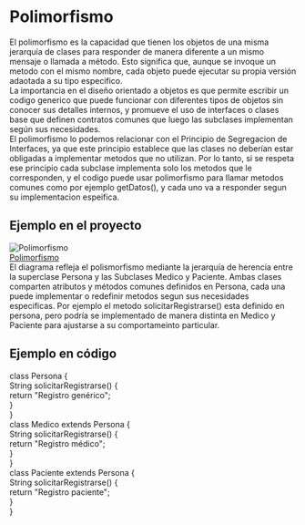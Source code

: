 # Polimorfismo
El polimorfismo es la capacidad que tienen los objetos de una misma jerarquía de clases para responder de manera diferente a un mismo mensaje o llamada a método. Esto significa que, aunque se invoque un metodo con el mismo nombre, cada objeto puede ejecutar su propia versión adaotada a su tipo especifico.  
La importancia en el diseño orientado a objetos es que permite escribir un codigo generico que puede funcionar con diferentes tipos de objetos sin conocer sus detalles internos, y promueve el uso de interfaces o clases base que definen contratos comunes que luego las subclases implementan según sus necesidades.  
El polimorfismo lo podemos relacionar con el Principio de Segregacion de Interfaces, ya que este principio establece que las clases no deberían estar obligadas a implementar metodos que no utilizan. Por lo tanto, si se respeta ese principio cada subclase implementa solo los metodos que le corresponden, y el codigo puede usar polimorfismo para llamar metodos comunes como por ejemplo getDatos(), y cada uno va a responder segun su implementacion espeifica.  

## Ejemplo en el proyecto
![Polimorfismo](https://github.com/user-attachments/assets/ee8329d8-d277-492a-85e3-c6ef043dabef)  
[Polimorfismo](https://drive.google.com/file/d/1ZupmGQaQj-QPIWdUW86MwdrJzMz5d7P2/view?usp=sharing)  
El diagrama refleja el polismorfismo mediante la jerarquía de herencia entre la superclase Persona y las Subclases Medico y Paciente. Ambas clases comparten atributos y métodos comunes definidos en Persona, cada una puede implementar o redefinir metodos segun sus necesidades especificas. Por ejemplo el metodo solicitarRegistrarse() esta definido en persona, pero podría se implementado de manera distinta en Medico y Paciente para ajustarse a su comportameinto particular. 

## Ejemplo en código
class Persona {  
String solicitarRegistrarse() {  
return "Registro genérico";  
}  
}  
class Medico extends Persona {  
String solicitarRegistrarse() {  
return "Registro médico";  
}  
}  
class Paciente extends Persona {  
String solicitarRegistrarse() {  
return "Registro paciente";  
}  
}  
